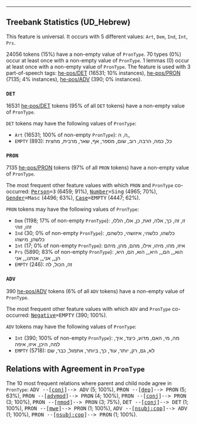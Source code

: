 

--------------------------------------------------------------------------------

## Treebank Statistics (UD_Hebrew)

This feature is universal.
It occurs with 5 different values: `Art`, `Dem`, `Ind`, `Int`, `Prs`.

24056 tokens (15%) have a non-empty value of `PronType`.
70 types (0%) occur at least once with a non-empty value of `PronType`.
1 lemmas (0) occur at least once with a non-empty value of `PronType`.
The feature is used with 3 part-of-speech tags: [he-pos/DET]() (16531; 10% instances), [he-pos/PRON]() (7135; 4% instances), [he-pos/ADV]() (390; 0% instances).

### `DET`

16531 [he-pos/DET]() tokens (95% of all `DET` tokens) have a non-empty value of `PronType`.

`DET` tokens may have the following values of `PronType`:

* `Art` (16531; 100% of non-empty `PronType`): ה, ה_
* `EMPTY` (893): כל, כמה, הרבה, רוב, שום, מספר, אף, שאר, מרבית, מחצית

### `PRON`

7135 [he-pos/PRON]() tokens (97% of all `PRON` tokens) have a non-empty value of `PronType`.

The most frequent other feature values with which `PRON` and `PronType` co-occurred: <tt><a href="Person.html">Person</a>=3</tt> (6459; 91%), <tt><a href="Number.html">Number</a>=Sing</tt> (4965; 70%), <tt><a href="Gender.html">Gender</a>=Masc</tt> (4496; 63%), <tt><a href="Case.html">Case</a>=EMPTY</tt> (4447; 62%).

`PRON` tokens may have the following values of `PronType`:

* `Dem` (1198; 17% of non-empty `PronType`): זו, זה, כך, אלה, זאת, כן, אלו, הללו, זהו, זוהי
* `Ind` (30; 0% of non-empty `PronType`): כלשהו, כלשהי, איזושהי, כלשהם, כלשהן, מישהו
* `Int` (17; 0% of non-empty `PronType`): איזו, מהו, מיהו, אילו, מהם, מהן, מיהם
* `Prs` (5890; 83% of non-empty `PronType`): הוא_, הם_, היא_, הוא, הם, היא, הן_, אני_, אנחנו_, אני
* `EMPTY` (246): זה, הכול, לה

### `ADV`

390 [he-pos/ADV]() tokens (6% of all `ADV` tokens) have a non-empty value of `PronType`.

The most frequent other feature values with which `ADV` and `PronType` co-occurred: <tt><a href="Negative.html">Negative</a>=EMPTY</tt> (390; 100%).

`ADV` tokens may have the following values of `PronType`:

* `Int` (390; 100% of non-empty `PronType`): מה, מי, האם, מדוע, כיצד, איך, למה, היכן, איזו, איפה
* `EMPTY` (5718): לא, גם, רק, יותר, עוד, כך, ביותר, אתמול, כבר, שם

## Relations with Agreement in `PronType`

The 10 most frequent relations where parent and child node agree in `PronType`:
<tt>ADV --[<a href="../dep/conj.html">conj</a>]--> ADV</tt> (5; 100%),
<tt>PRON --[<a href="../dep/dep.html">dep</a>]--> PRON</tt> (5; 63%),
<tt>PRON --[<a href="../dep/advmod.html">advmod</a>]--> PRON</tt> (4; 100%),
<tt>PRON --[<a href="../dep/conj.html">conj</a>]--> PRON</tt> (3; 100%),
<tt>PRON --[<a href="../dep/nmod.html">nmod</a>]--> PRON</tt> (3; 75%),
<tt>DET --[<a href="../dep/conj.html">conj</a>]--> DET</tt> (1; 100%),
<tt>PRON --[<a href="../dep/mwe.html">mwe</a>]--> PRON</tt> (1; 100%),
<tt>ADV --[<a href="../dep/nsubj:cop.html">nsubj:cop</a>]--> ADV</tt> (1; 100%),
<tt>PRON --[<a href="../dep/nsubj:cop.html">nsubj:cop</a>]--> PRON</tt> (1; 100%).

